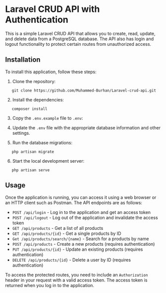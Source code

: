 # Laravel CRUD API with Authentication

This is a simple Laravel CRUD API that allows you to create, read, update, and delete data from a PostgreSQL database. The API also has login and logout functionality to protect certain routes from unauthorized access.

## Installation

To install this application, follow these steps:

1. Clone the repository:
```
   git clone https://github.com/Muhammed-Burhan/Laravel-crud-api.git
```
2. Install the dependencies:
```
   composer install
```
3. Copy the `.env.example` file to `.env`:

4. Update the `.env` file with the appropriate database information and other settings.

5. Run the database migrations:
```
   php artisan migrate
```
6. Start the local development server:
```
   php artisan serve
```

## Usage

Once the application is running, you can access it using a web browser or an HTTP client such as Postman. The API endpoints are as follows:

- `POST /api/login` - Log in to the application and get an access token
- `POST /api/logout` - Log out of the application and invalidate the access token
- `GET /api/products` - Get a list of all products 
- `GET /api/products/{id}` - Get a single products by ID
- `Get /api/products/search/{name}` - Search for a products by name
- `POST /api/products` - Create a new products (requires authentication)
- `PUT /api/products/{id}` - Update an existing products (requires authentication)
- `DELETE /api/products/{id}` - Delete a user by ID (requires authentication)
 

To access the protected routes, you need to include an `Authorization` header in your request with a valid access token. The access token is returned when you log in to the application.
